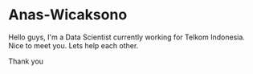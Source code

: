 # Anas-Wicaksono
Hello guys, I'm a Data Scientist currently working for Telkom Indonesia. Nice to meet you. Lets help each other.

Thank you
